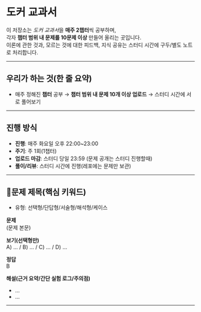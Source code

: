 # 도커 교과서

이 저장소는 *도커 교과서*을 **매주 2챕터**씩 공부하며,  
각자 **챕터 범위 내 문제를 10문제 이상** 만들어 올리는 곳입니다.  
이론에 관한 것과, 모르는 것에 대한 피드백, 지식 공유는 스터디 시간에 구두/별도 노트로 처리합니다.

---

## 우리가 하는 것(한 줄 요약)
- 매주 정해진 **챕터** 공부 → **챕터 범위 내 문제 10개 이상 업로드** → 스터디 시간에 서로 풀어보기

---

## 진행 방식
- **진행**: 매주 화요일 오후 22:00~23:00
- **주기**: 주 1회(1챕터)
- **업로드 마감**: 스터디 당일 23:59 (문제 공개는 스터디 진행할때)
- **풀이/리뷰**: 스터디 시간에 진행(레포에는 문제만 보관)

---


## 📌문제 제목(핵심 키워드)
- 유형: 선택형/단답형/서술형/해석형/케이스

**문제**  
(문제 본문)

**보기(선택형만)**  
A) … / B) … / C) … / D) …

**정답**  
B

**해설(근거 요약/간단 실험 로그/주의점)**
- …
- …
  
---
